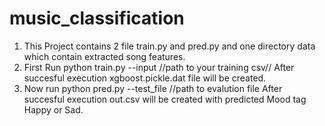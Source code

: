 # music_classification
1. This Project contains 2 file train.py and pred.py and one directory data which contain extracted song features.
2. First Run
python train.py --input //path to your training csv//
After succesful execution xgboost.pickle.dat file will be created.
3. Now run
python pred.py --test_file //path to evalution file
After succesful execution out.csv will be created with predicted Mood tag Happy or Sad.

